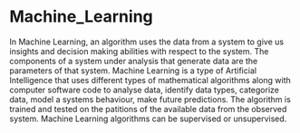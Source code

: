 # Machine_Learning

In Machine Learning, an algorithm uses the data from a system to give us insights and decision making abilities with 
respect to the system. The components of a system under analysis that generate data are the parameters of that system.
Machine Learning is a type of Artificial Intelligence that uses different types of mathematical algorithms 
along with computer software code to analyse data, identify data types, categorize data, model a systems behaviour, make 
future predictions. The algorithm is trained and tested on the patitions of the available data from the observed system.
Machine Learning algorithms can be supervised or unsupervised.
